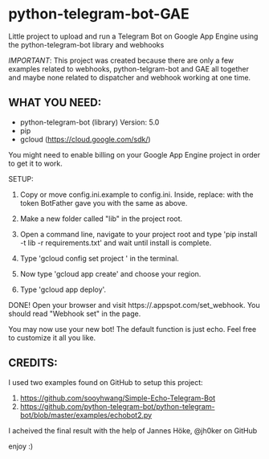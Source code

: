 # python-telegram-bot-GAE
Little project to upload and run a Telegram Bot on Google App Engine using the python-telegram-bot library and webhooks

*IMPORTANT*:
This project was created because there are only a few examples related to webhooks, python-telgram-bot and GAE all together and maybe none related to dispatcher and webhook working at one time.

## WHAT YOU NEED:

- python-telegram-bot (library) Version: 5.0
- pip
- gcloud (https://cloud.google.com/sdk/)

You might need to enable billing on your Google App Engine project in order to get it to work.

SETUP:

1. Copy or move config.ini.example to config.ini. Inside, replace:
<TELEGRAM-BOT-TOKEN> with the token BotFather gave you
<GAE-PROJECT-NAME> with the same as above.

2. Make a new folder called "lib" in the project root.

3. Open a command line, navigate to your project root and type 'pip install -t lib -r requirements.txt' and wait until install is complete.

4. Type 'gcloud config set project <GAE-PROJECT-NAME>' in the terminal.

5. Now type 'gcloud app create' and choose your region.

6. Type 'gcloud app deploy'.

DONE! Open your browser and visit https://<GAE-PROJECT-NAME>.appspot.com/set_webhook. You should read "Webhook set" in the page.

You may now use your new bot! The default function is just echo. Feel free to customize it all you like.

## CREDITS:
I used two examples found on GitHub to setup this project:

 1. https://github.com/sooyhwang/Simple-Echo-Telegram-Bot
 2. https://github.com/python-telegram-bot/python-telegram-bot/blob/master/examples/echobot2.py

I acheived the final result with the help of Jannes Höke, @jh0ker on GitHub


enjoy :)
